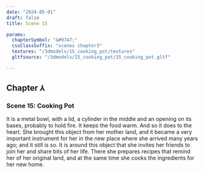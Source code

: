 ```yaml
---
date: "2024-05-01"
draft: false
title: Scene 15

params:
  chapterSymbol: "&#9747;"
  cssClassSuffix: "scenes chapter3"
  textures: "/3dmodels/15_cooking_pot/textures"
  gltfsource: "/3dmodels/15_cooking_pot/15_cooking_pot.gltf"

---
```

## Chapter &#8516;
### Scene 15: Cooking Pot
<canvas id="c"></canvas>

It is a metal bowl, with a lid, a cylinder in the middle and an opening on its bases, probably to hold fire. It keeps the food warm. And so it does to the heart. She brought this object from her mother land, and it became a very important instrument for her in the new place where she arrived many years ago; and it still is so. It is around this object that she invites her friends to join her and share bits of her life. There she prepares recipes that remind her of her original land, and at the same time she cooks the ingredients for her new home.
